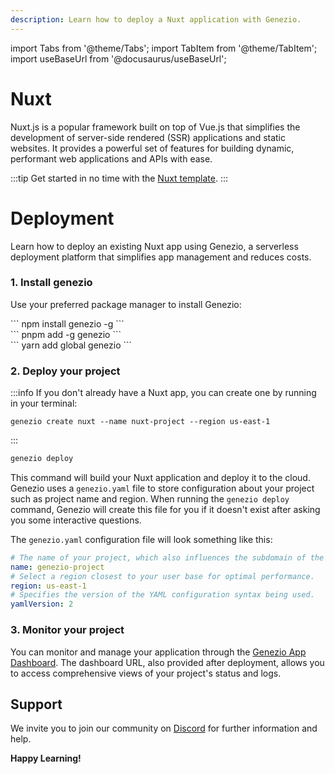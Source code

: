```yaml
---
description: Learn how to deploy a Nuxt application with Genezio.
---
```


import Tabs from '@theme/Tabs';
import TabItem from '@theme/TabItem';
import useBaseUrl from '@docusaurus/useBaseUrl';

# Nuxt

<head>
    <title>Nuxt | Genezio Documentation</title>
</head>

Nuxt.js is a popular framework built on top of Vue.js that simplifies the development of server-side rendered (SSR) applications and static websites. It provides a powerful set of features for building dynamic, performant web applications and APIs with ease.

:::tip
Get started in no time with the [Nuxt template](https://app.genez.io/start/deploy?repository=https://github.com/Genez-io/nuxt-starter).
:::

# Deployment

Learn how to deploy an existing Nuxt app using Genezio, a serverless deployment platform that simplifies app management and reduces costs.

### 1. Install genezio

Use your preferred package manager to install Genezio:

<Tabs>
  <TabItem className="tab-item" value="npm" label="npm">
<div id="step1-install-npm">
  ```
  npm install genezio -g
  ```
  </div>
  </TabItem>
  <TabItem className="tab-item" value="pnpm" label="pnpm">
  <div id="step1-install-pnpm">
  ```
  pnpm add -g genezio
  ```
  </div>
  </TabItem>
  <TabItem  className="tab-item" value="yarn" label="yarn">
  <div id="step1-install-yarn">
  ```
  yarn add global genezio
  ```
  </div>
  </TabItem>
</Tabs>

### 2. Deploy your project

:::info
If you don't already have a Nuxt app, you can create one by running in your terminal:
```
genezio create nuxt --name nuxt-project --region us-east-1
```
:::

```bash
genezio deploy
```

This command will build your Nuxt application and deploy it to the cloud. Genezio uses a `genezio.yaml` file to store configuration about your project such as project name and region. When running the `genezio deploy` command, Genezio will create this file for you if it doesn't exist after asking you some interactive questions.

The `genezio.yaml` configuration file will look something like this:

```yaml
# The name of your project, which also influences the subdomain of the project.
name: genezio-project
# Select a region closest to your user base for optimal performance.
region: us-east-1
# Specifies the version of the YAML configuration syntax being used.
yamlVersion: 2
```

### 3. Monitor your project

You can monitor and manage your application through the [Genezio App Dashboard](https://app.genez.io/dashboard). The dashboard URL, also provided after deployment, allows you to access comprehensive views of your project's status and logs.

## Support <a href="#support" id="support"></a>

We invite you to join our community on [Discord](https://discord.gg/uc9H5YKjXv) for further information and help.

**Happy Learning!**
